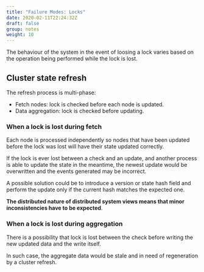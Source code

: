 ```yaml
---
title: "Failure Modes: Locks"
date: 2020-02-11T22:24:32Z
draft: false
group: notes
weight: 10
---
```


The behaviour of the system in the event of loosing a lock varies based on the operation
being performed while the lock is lost.


## Cluster state refresh
The refresh process is multi-phase:

  * Fetch nodes: lock is checked before each node is updated.
  * Data aggregation: lock is checked before updating.

### When a lock is lost during fetch
Each node is processed independently so nodes that have been updated before the lock was
lost will have their state updated correctly.

If the lock is ever lost between a check and an update, and another process is able to
update the state in the meantime, the newest update would be overwritten and the events
generated may be incorrect.

A possible solution could be to introduce a version or state hash field and perform
the update only if the current hash matches the expected one.

**The distributed nature of distributed system views means that minor
inconsistencies have to be expected**.

### When a lock is lost during aggregation
There is a possibility that lock is lost between the check before writing
the new updated data and the write itself.

In such case, the aggregate data would be stale and in need of regeneration by a cluster refresh.
